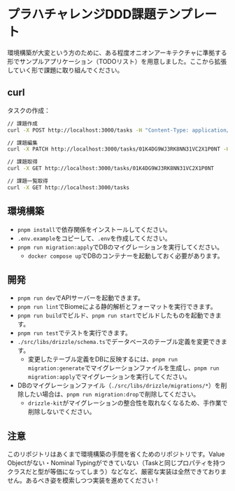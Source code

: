 # プラハチャレンジDDD課題テンプレート

環境構築が大変という方のために、ある程度オニオンアーキテクチャに準拠する形でサンプルアプリケーション（TODOリスト）を用意しました。ここから拡張していく形で課題に取り組んでください。

## curl

タスクの作成： 

```bash
// 課題作成
curl -X POST http://localhost:3000/tasks -H "Content-Type: application/json" -d '{"name": "特大課題DDD", "contentUrl": "https://separated-rover-67e.notion.site/DDD-03e9d01f643244f0ad9d80f148a46563"}'

// 課題編集
curl -X PATCH http://localhost:3000/tasks/01K4DG9WJ3RK8NN31VC2X1P0NT -H "Content-Type: application/json" -d '{"name": "特大課題：プラハチャレンジをDDDで実装してみる"}'

// 課題取得
curl -X GET http://localhost:3000/tasks/01K4DG9WJ3RK8NN31VC2X1P0NT

// 課題一覧取得
curl -X GET http://localhost:3000/tasks
```


## 環境構築

- `pnpm install`で依存関係をインストールしてください。
- `.env.example`をコピーして、`.env`を作成してください。
- `pnpm run migration:apply`でDBのマイグレーションを実行してください。
  - `docker compose up`でDBのコンテナーを起動しておく必要があります。

## 開発

- `pnpm run dev`でAPIサーバーを起動できます。
- `pnpm run lint`でBiomeによる静的解析とフォーマットを実行できます。
- `pnpm run build`でビルド、`pnpm run start`でビルドしたものを起動できます。
- `pnpm run test`でテストを実行できます。
- `./src/libs/drizzle/schema.ts`でデータベースのテーブル定義を変更できます。
  - 変更したテーブル定義をDBに反映するには、`pnpm run migration:generate`でマイグレーションファイルを生成し、`pnpm run migration:apply`でマイグレーションを実行してください。
- DBのマイグレーションファイル（`./src/libs/drizzle/migrations/*`）を削除したい場合は、`pnpm run migration:drop`で削除してください。
  - `drizzle-kit`がマイグレーションの整合性を取れなくなるため、手作業で削除しないでください。

## 注意

このリポジトリはあくまで環境構築の手間を省くためのリポジトリです。Value Objectがない・Nominal Typingができていない（Taskと同じプロパティを持つクラスだと型が等価になってしまう）などなど、厳密な実装は全然できておりません。あるべき姿を模索しつつ実装を進めてください！
